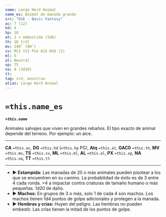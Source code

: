 ```yaml
---
name: Large Herd Animal
name_es: Animal de manada grande
src: "OSE - Basic Fantasy"
ac: 7 [12]
hd: 4
hp: 18
at: 1 × embestida (1d8)
th: 16 [+3]
mv: 240’ (80’)
sv: M12 V13 P14 A15 H16 (2)
ml: 5
al: Neutral
xp: 75
na: 0 (3d10)
tt: 
tag: srd, monstruo
alias: Large Herd Animal
---
```

# `=this.name_es` 

**_`=this.name`_**

Animales salvajes que viven en grandes rebaños. El tipo exacto de animal depende del terreno. Por ejemplo: un alce.

---
**CA** `=this.ac`, **DG** `=this.hd` (`=this.hp` PG), **Atq** `=this.at`, **GAC0** `=this.th`, **MV** `=this.mv`, **TS** `=this.sv`, **ML** `=this.ml`, **AL** `=this.al`, **PX** `=this.xp`, **NA** `=this.na`, **TT** `=this.tt`

---

-  ▶ **Estampida:** Las manadas de 20 o más animales pueden pisotear a los que se encuentren en su camino. La probabilidad de éxito es de 3 entre 4 cada ronda. +4 a impactar contra criaturas de tamaño humano o más pequeñas. 1d20 de daño.
- ▶ **Machos:** En grupos de 3 o más, solo 1 de cada 4 son machos. Los machos tienen 1d4 puntos de golpe adicionales y protegen a la manada.
- ▶ **Hembras y crías:** Huyen del peligro. Las hembras no pueden embestir. Las crías tienen la mitad de los puntos de golpe.
